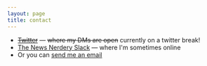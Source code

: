 ```yaml
---
layout: page
title: contact
---
```


* ~~[Twitter](https://twitter.com/sarambsimon)~~ — ~~where my DMs are open~~ currently on a twitter break!
* [The News Nerdery Slack](https://newsnerdery.org) — where I'm sometimes online
* Or you can [send me an email](mailto:smbsimon@gmail.com)
